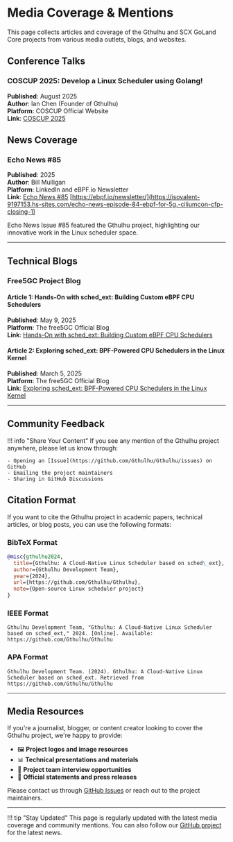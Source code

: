 # Media Coverage & Mentions

This page collects articles and coverage of the Gthulhu and SCX GoLand Core projects from various media outlets, blogs, and websites.

## Conference Talks

### COSCUP 2025: Develop a Linux Scheduler using Golang!

**Published**: August 2025</br> 
**Author**: Ian Chen (Founder of Gthulhu)</br>
**Platform**: COSCUP Official Website</br>
**Link**: [COSCUP 2025](https://pretalx.coscup.org/coscup-2025/talk/review/PVBJLQEF7XEEUKYK3BCLREQSCNNUC33E)

## News Coverage

### Echo News #85

**Published**: 2025 </br>
**Author**: Bill Mulligan</br>
**Platform**: LinkedIn and eBPF.io Newsletter</br>
**Link**: [Echo News #85](https://www.linkedin.com/pulse/echo-news-85-bill-mulligan-jcsgf/) [https://ebpf.io/newsletter/](https://isovalent-9197153.hs-sites.com/echo-news-episode-84-ebpf-for-5g.-ciliumcon-cfp-closing-1)

Echo News Issue #85 featured the Gthulhu project, highlighting our innovative work in the Linux scheduler space.

---

## Technical Blogs

### Free5GC Project Blog

#### Article 1: Hands-On with sched_ext: Building Custom eBPF CPU Schedulers
**Published**: May 9, 2025  
**Platform**: The free5GC Official Blog  
**Link**: [Hands-On with sched_ext: Building Custom eBPF CPU Schedulers](https://free5gc.org/blog/20250509/20250509/)

#### Article 2: Exploring sched_ext: BPF-Powered CPU Schedulers in the Linux Kernel
**Published**: March 5, 2025  
**Platform**: The free5GC Official Blog  
**Link**: [Exploring sched_ext: BPF-Powered CPU Schedulers in the Linux Kernel](https://free5gc.org/blog/20250305/20250305/)

---

## Community Feedback

!!! info "Share Your Content"
    If you see any mention of the Gthulhu project anywhere, please let us know through:
    
    - Opening an [Issue](https://github.com/Gthulhu/Gthulhu/issues) on GitHub
    - Emailing the project maintainers
    - Sharing in GitHub Discussions

## Citation Format

If you want to cite the Gthulhu project in academic papers, technical articles, or blog posts, you can use the following formats:

### BibTeX Format
```bibtex
@misc{gthulhu2024,
  title={Gthulhu: A Cloud-Native Linux Scheduler based on sched\_ext},
  author={Gthulhu Development Team},
  year={2024},
  url={https://github.com/Gthulhu/Gthulhu},
  note={Open-source Linux scheduler project}
}
```

### IEEE Format
```
Gthulhu Development Team, "Gthulhu: A Cloud-Native Linux Scheduler based on sched_ext," 2024. [Online]. Available: https://github.com/Gthulhu/Gthulhu
```

### APA Format
```
Gthulhu Development Team. (2024). Gthulhu: A Cloud-Native Linux Scheduler based on sched_ext. Retrieved from https://github.com/Gthulhu/Gthulhu
```

---

## Media Resources

If you're a journalist, blogger, or content creator looking to cover the Gthulhu project, we're happy to provide:

- 🖼️ **Project logos and image resources**
- 📊 **Technical presentations and materials**
- 🎤 **Project team interview opportunities**
- 📝 **Official statements and press releases**

Please contact us through [GitHub Issues](https://github.com/Gthulhu/Gthulhu/issues) or reach out to the project maintainers.

---

!!! tip "Stay Updated"
    This page is regularly updated with the latest media coverage and community mentions. You can also follow our [GitHub project](https://github.com/Gthulhu/Gthulhu) for the latest news.
